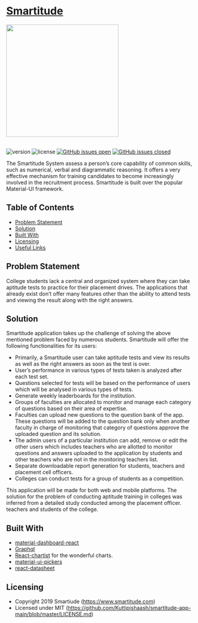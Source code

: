 # [Smartitude](https://demos.creative-tim.com/material-dashboard-react/#/dashboard)

<div align="left">
	<img src="https://raw.githubusercontent.com/Kuttipishaash/smartitude-app-main/master/src/assets/img/drawable/smart_logo.png" width="300">
</div>
<br>

![version](https://img.shields.io/badge/version-1.0.0-blue.svg) ![license](https://img.shields.io/badge/license-MIT-blue.svg) [![GitHub issues open](https://img.shields.io/github/issues/Kuttipishaash/smartitude-app-main.svg?maxAge=2592000)]() [![GitHub issues closed](https://img.shields.io/github/issues-closed-raw/Kuttipishaash/smartitude-app-main.svg?maxAge=2592000)]()

The Smartitude System assess a person’s core capability of common skills, such as numerical, verbal and diagrammatic reasoning. It offers a very effective mechanism for training candidates to become increasingly involved in the recruitment process. Smartitude is built over the popular Material-UI framework.


## Table of Contents

* [Problem Statement](#problem-statement)
* [Solution](#solution)
* [Built With](#built-with)
* [Licensing](#licensing)
* [Useful Links](#useful-links)


## Problem Statement

College students lack a central and organized system where they can take aptitude tests to practice for their placement drives. The applications that already exist don’t offer many features other than the ability to attend tests and viewing the result along with the right answers.

## Solution

Smartitude application takes up the challenge of solving the above mentioned problem faced by numerous students. Smartitude will offer the following functionalities for its users:

+ Primarily, a Smartitude user can take aptitude tests and view its results as well as the right answers as soon as the test is over.
+ User’s performance in various types of tests taken is analyzed after each test set.
+ Questions selected for tests will be based on the performance of users which will be analysed in various types of tests.
+ Generate weekly leaderboards for the institution.
+ Groups of faculties are allocated to monitor and manage each category of questions based on their area of expertise.
+ Faculties can upload new questions to the question bank of the app. These questions will be added to the question bank only when another faculty in charge of monitoring that category of questions approve the uploaded question and its solution.
+ The admin users of a particular institution can add, remove or edit the other users which includes teachers who are allotted to monitor questions and answers uploaded to the application by students and other teachers who are not in the monitoring teachers list.
+ Separate downloadable report generation for students, teachers and placement cell officers.
+ Colleges can conduct tests for a group of students as a competition.

This application will be made for both web and mobile platforms. The solution for the problem of conducting aptitude training in colleges was inferred from a detailed study conducted among the placement officer. teachers and students of the college.


## Built With

+ [material-dashboard-react](https://github.com/creativetimofficial/material-dashboard-react)
+ [Graphql](https://github.com/graphql/graphql-js)
+ [React-chartist](https://github.com/fraserxu/react-chartist) for the wonderful charts.
+ [material-ui-pickers](https://github.com/dmtrKovalenko/material-ui-pickers)
+ [react-datasheet](https://github.com/nadbm/react-datasheet)



## Licensing

- Copyright 2019 Smartiude (https://www.smartitude.com)
- Licensed under MIT (https://github.com/Kuttipishaash/smartitude-app-main/blob/master/LICENSE.md)
